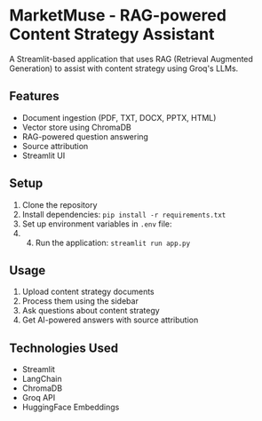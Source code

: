 # MarketMuse - RAG-powered Content Strategy Assistant

A Streamlit-based application that uses RAG (Retrieval Augmented Generation) to assist with content strategy using Groq's LLMs.

## Features

- Document ingestion (PDF, TXT, DOCX, PPTX, HTML)
- Vector store using ChromaDB
- RAG-powered question answering
- Source attribution
- Streamlit UI

## Setup

1. Clone the repository
2. Install dependencies: `pip install -r requirements.txt`
3. Set up environment variables in `.env` file:
4. 4. Run the application: `streamlit run app.py`

## Usage

1. Upload content strategy documents
2. Process them using the sidebar
3. Ask questions about content strategy
4. Get AI-powered answers with source attribution

## Technologies Used

- Streamlit
- LangChain
- ChromaDB
- Groq API
- HuggingFace Embeddings
